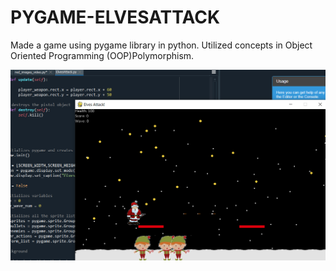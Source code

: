 # PYGAME-ELVESATTACK
Made a game using pygame library in python. Utilized concepts in Object Oriented Programming (OOP)Polymorphism.

![elves ATTACK!](https://github.com/AmruthHB/PYGAME-ELVESATTACK/blob/master/Elves%20ATTACK.png)
